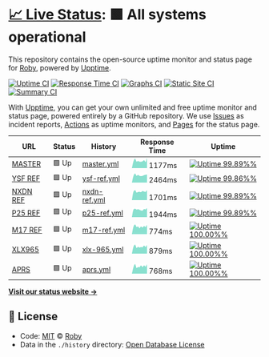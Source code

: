 # [📈 Live Status](https://uptime.hblink.it): <!--live status--> **🟩 All systems operational**

This repository contains the open-source uptime monitor and status page for [Roby](https://uptime.hblink.it), powered by [Upptime](https://github.com/upptime/upptime).

[![Uptime CI](https://github.com/koj-co/upptime/workflows/Uptime%20CI/badge.svg)](https://github.com/koj-co/upptime/actions?query=workflow%3A%22Uptime+CI%22)
[![Response Time CI](https://github.com/koj-co/upptime/workflows/Response%20Time%20CI/badge.svg)](https://github.com/koj-co/upptime/actions?query=workflow%3A%22Response+Time+CI%22)
[![Graphs CI](https://github.com/koj-co/upptime/workflows/Graphs%20CI/badge.svg)](https://github.com/koj-co/upptime/actions?query=workflow%3A%22Graphs+CI%22)
[![Static Site CI](https://github.com/koj-co/upptime/workflows/Static%20Site%20CI/badge.svg)](https://github.com/koj-co/upptime/actions?query=workflow%3A%22Static+Site+CI%22)
[![Summary CI](https://github.com/koj-co/upptime/workflows/Summary%20CI/badge.svg)](https://github.com/koj-co/upptime/actions?query=workflow%3A%22Summary+CI%22)

With [Upptime](https://upptime.js.org), you can get your own unlimited and free uptime monitor and status page, powered entirely by a GitHub repository. We use [Issues](https://github.com/picchiosat/HBLink-Uptime/issues) as incident reports, [Actions](https://github.com/picchiosat/HBLink-Uptime/actions) as uptime monitors, and [Pages](https://uptime.hblink.it) for the status page.

<!--start: status pages-->
<!-- This summary is generated by Upptime (https://github.com/upptime/upptime) -->
<!-- Do not edit this manually, your changes will be overwritten -->

| URL                                  | Status | History                                                                                         | Response Time                                                                  | Uptime                                                                                                                                                                                                           |
| ------------------------------------ | ------ | ----------------------------------------------------------------------------------------------- | ------------------------------------------------------------------------------ | ---------------------------------------------------------------------------------------------------------------------------------------------------------------------------------------------------------------- |
| [MASTER](http://dashboard.hblink.it) | 🟩 Up  | [master.yml](https://github.com/picchiosat/HBLink-Uptime/commits/master/history/master.yml)     | <img alt="Response time graph" src="./graphs/master.png" height="20"> 1177ms   | [![Uptime 99.89%%](https://img.shields.io/endpoint?url=https%3A%2F%2Fraw.githubusercontent.com%2Fpicchiosat%2FHBLink-Uptime%2Fmaster%2Fapi%2Fmaster%2Fuptime.json)](https://uptime.hblink.it/history/master)     |
| [YSF REF](https://ysf.hblink.it)     | 🟩 Up  | [ysf-ref.yml](https://github.com/picchiosat/HBLink-Uptime/commits/master/history/ysf-ref.yml)   | <img alt="Response time graph" src="./graphs/ysf-ref.png" height="20"> 2464ms  | [![Uptime 99.86%%](https://img.shields.io/endpoint?url=https%3A%2F%2Fraw.githubusercontent.com%2Fpicchiosat%2FHBLink-Uptime%2Fmaster%2Fapi%2Fysf-ref%2Fuptime.json)](https://uptime.hblink.it/history/ysf-ref)   |
| [NXDN REF](https://nxdn.hblink.it)   | 🟩 Up  | [nxdn-ref.yml](https://github.com/picchiosat/HBLink-Uptime/commits/master/history/nxdn-ref.yml) | <img alt="Response time graph" src="./graphs/nxdn-ref.png" height="20"> 1701ms | [![Uptime 99.89%%](https://img.shields.io/endpoint?url=https%3A%2F%2Fraw.githubusercontent.com%2Fpicchiosat%2FHBLink-Uptime%2Fmaster%2Fapi%2Fnxdn-ref%2Fuptime.json)](https://uptime.hblink.it/history/nxdn-ref) |
| [P25 REF](https://p25.hblink.it)     | 🟩 Up  | [p25-ref.yml](https://github.com/picchiosat/HBLink-Uptime/commits/master/history/p25-ref.yml)   | <img alt="Response time graph" src="./graphs/p25-ref.png" height="20"> 1944ms  | [![Uptime 99.89%%](https://img.shields.io/endpoint?url=https%3A%2F%2Fraw.githubusercontent.com%2Fpicchiosat%2FHBLink-Uptime%2Fmaster%2Fapi%2Fp25-ref%2Fuptime.json)](https://uptime.hblink.it/history/p25-ref)   |
| [M17 REF](https://m17ita.hblink.it)  | 🟩 Up  | [m17-ref.yml](https://github.com/picchiosat/HBLink-Uptime/commits/master/history/m17-ref.yml)   | <img alt="Response time graph" src="./graphs/m17-ref.png" height="20"> 774ms   | [![Uptime 100.00%%](https://img.shields.io/endpoint?url=https%3A%2F%2Fraw.githubusercontent.com%2Fpicchiosat%2FHBLink-Uptime%2Fmaster%2Fapi%2Fm17-ref%2Fuptime.json)](https://uptime.hblink.it/history/m17-ref)  |
| [XLX965](https://xlx965.hblink.it)   | 🟩 Up  | [xlx-965.yml](https://github.com/picchiosat/HBLink-Uptime/commits/master/history/xlx-965.yml)   | <img alt="Response time graph" src="./graphs/xlx-965.png" height="20"> 879ms   | [![Uptime 100.00%%](https://img.shields.io/endpoint?url=https%3A%2F%2Fraw.githubusercontent.com%2Fpicchiosat%2FHBLink-Uptime%2Fmaster%2Fapi%2Fxlx-965%2Fuptime.json)](https://uptime.hblink.it/history/xlx-965)  |
| [APRS](https://aprs.hblink.it)       | 🟩 Up  | [aprs.yml](https://github.com/picchiosat/HBLink-Uptime/commits/master/history/aprs.yml)         | <img alt="Response time graph" src="./graphs/aprs.png" height="20"> 768ms      | [![Uptime 100.00%%](https://img.shields.io/endpoint?url=https%3A%2F%2Fraw.githubusercontent.com%2Fpicchiosat%2FHBLink-Uptime%2Fmaster%2Fapi%2Faprs%2Fuptime.json)](https://uptime.hblink.it/history/aprs)        |

<!--end: status pages-->

[**Visit our status website →**](https://uptime.hblink.it)

## 📄 License

- Code: [MIT](./LICENSE) © [Roby](https://uptime.hblink.it)
- Data in the `./history` directory: [Open Database License](https://opendatacommons.org/licenses/odbl/1-0/)
